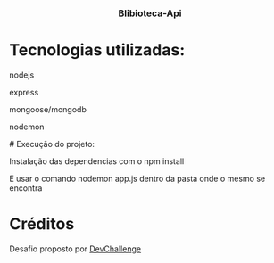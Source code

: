  <h3 align="center">Blibioteca-Api</h3>
 
 # Tecnologias utilizadas: 
 <p>nodejs</p>
  <p>express</p>
   <p>mongoose/mongodb</p>
    <p>nodemon</p>
# Execução do projeto:
<p>Instalação das dependencias com o npm install</p>
<p>E usar o comando nodemon app.js dentro da pasta onde o mesmo se encontra</p>


# Créditos
Desafio proposto por [DevChallenge](https://devchallenge.now.sh/)
 
 

